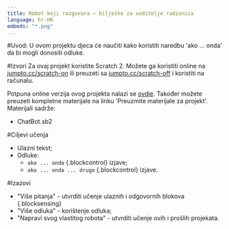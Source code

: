 ```yaml
---
title: Robot koji razgovara — bilješke za voditelje radionica
language: hr-HR
embeds: "*.png"
...
```


#Uvod:
U ovom projektu djeca će naučiti kako koristiti naredbu 'ako ... onda' da bi mogli donositi odluke.

#Izvori
Za ovaj projekt koristite Scratch 2. Možete ga koristiti online na [jumpto.cc/scratch-on](http://jumpto.cc/scratch-on) ili preuzeti sa [jumpto.cc/scratch-off](http://jumpto.cc/scratch-off) i koristiti na računalu.

Potpuna online verzija ovog projekta nalazi se <a href="http://scratch.mit.edu/projects/26762091/#editor">ovdje</a>. Također možete preuzeti kompletne materijale na linku 'Preuzmite materijale za projekt'. Materijali sadrže:

+ ChatBot.sb2

#Ciljevi učenja
+ Ulazni tekst;
+ Odluke:
	+ `ako ... onda` {.blockcontrol} izjave;
	+ `ako ... onda ... drugo` {.blockcontrol} izjave.

#Izazovi
+ "Više pitanja" - utvrditi učenje ulaznih i odgovornih blokova  {.blocksensing}
+ "Više odluka" - korištenje odluka;
+ "Napravi svog vlastitog robota" - utvrditi učenje ovih i prošlih projekata.
